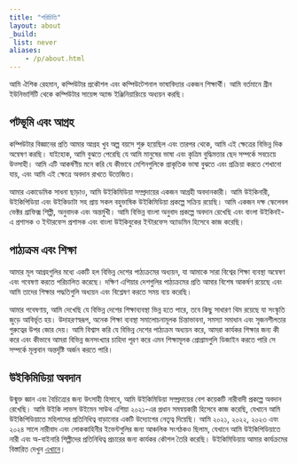 ```yaml
---
title: "পরিচিতি"
layout: about
_build:
 list: never
aliases:
    - /p/about.html
---
```

আমি ঐশিক রেহমান, কম্পিউটার প্রকৌশল এবং কম্পিউটেশনাল ভাষাবিদ্যার একজন শিক্ষার্থী। আমি বর্তমানে গ্রীন ইউনিভার্সিটি থেকে কম্পিউটার সায়েন্স অ্যান্ড ইঞ্জিনিয়ারিংয়ে অধ্যয়ন করছি।

## পটভূমি এবং আগ্রহ
কম্পিউটার বিজ্ঞানের প্রতি আমার আগ্রহ খুব অল্প বয়সে শুরু হয়েছিল এবং তারপর থেকে, আমি এই ক্ষেত্রের বিভিন্ন দিক অন্বেষণ করছি। যাইহোক, আমি বুঝতে পেরেছি যে আমি মানুষের ভাষা এবং কৃত্রিম বুদ্ধিমত্তার ছেদ সম্পর্কে সবচেয়ে উত্সাহী। আমি এটি আকর্ষণীয় মনে করি যে কীভাবে মেশিনগুলিকে প্রাকৃতিক ভাষা বুঝতে এবং প্রক্রিয়া করতে শেখানো যায়, এবং আমি এই ক্ষেত্রে অবদান রাখতে উত্তেজিত।

আমার একাডেমিক সাধনা ছাড়াও, আমি উইকিমিডিয়া সম্প্রদায়ের একজন আগ্রহী অবদানকারী। আমি উইকিনারী, উইকিপিডিয়া এবং উইকিডাটা সহ প্রায় সকল বহুভাষিক উইকিমিডিয়া প্রকল্পে সক্রিয় রয়েছি। আমি একজন দক্ষ স্কেলেবল ভেক্টর গ্রাফিক্স শিল্পী, অনুবাদক এবং অন্তর্মুখী। আমি বিভিন্ন বাংলা অনুবাদ প্রকল্পে অবদান রেখেছি এবং বাংলা উইকিবই-এ প্রশাসক ও ইন্টারফেস প্রশাসক এবং বাংলা উইকিবুকের ইন্টারফেস অ্যাডমিন হিসেবে কাজ করেছি।

## পাঠ্যক্রম এবং শিক্ষা
আমার মূল আগ্রহগুলির মধ্যে একটি হল বিভিন্ন দেশের পাঠ্যক্রমের অধ্যয়ন, যা আমাকে সারা বিশ্বের শিক্ষা ব্যবস্থা অন্বেষণ এবং গবেষণা করতে পরিচালিত করেছে। দক্ষিণ এশিয়ার দেশগুলির পাঠ্যক্রমের প্রতি আমার বিশেষ আকর্ষণ রয়েছে এবং আমি তাদের শিক্ষার পদ্ধতিগুলি অধ্যয়ন এবং বিশ্লেষণ করতে সময় ব্যয় করেছি।

আমার গবেষণায়, আমি দেখেছি যে বিভিন্ন দেশের শিক্ষাব্যবস্থা ভিন্ন হতে পারে, তবে কিছু সাধারণ থিম রয়েছে যা সংস্কৃতি জুড়ে আবির্ভূত হয়। উদাহরণস্বরূপ, অনেক শিক্ষা ব্যবস্থা সমালোচনামূলক চিন্তাভাবনা, সমস্যা সমাধান এবং সৃজনশীলতার গুরুত্বের উপর জোর দেয়। আমি বিশ্বাস করি যে বিভিন্ন দেশের পাঠ্যক্রম অধ্যয়ন করে, আমরা কার্যকর শিক্ষার জন্য কী করে এবং কীভাবে আমরা বিভিন্ন জনসংখ্যার চাহিদা পূরণ করে এমন শিক্ষামূলক প্রোগ্রামগুলি ডিজাইন করতে পারি সে সম্পর্কে মূল্যবান অন্তর্দৃষ্টি অর্জন করতে পারি।

## উইকিমিডিয়া অবদান
উন্মুক্ত জ্ঞান এবং বৈচিত্র্যের জন্য উৎসাহী হিসাবে, আমি উইকিমিডিয়া সম্প্রদায়ের বেশ কয়েকটি নারীবাদী প্রকল্পে অবদান রেখেছি। আমি উইকি লাভস উইমেন সাউথ এশিয়া ২০২১-এর প্রধান সমন্বয়কারী হিসেবে কাজ করেছি, যেখানে আমি উইকিপিডিয়াতে মহিলাদের প্রতিনিধিত্ব বাড়ানোর একটি উদ্যোগের নেতৃত্ব দিয়েছি। আমি ২০২১, ২০২২, ২০২৩ এবং ২০২৪ সালে নারীবাদ এবং লোককাহিনীর ইভেন্টগুলির জন্য আঞ্চলিক সংগঠকও ছিলাম, যেখানে আমি উইকিপিডিয়াতে নারী এবং অ-বাইনারি শিল্পীদের প্রতিনিধিত্ব প্রচারের জন্য কার্যকর কৌশল তৈরি করেছি। উইকিমিডিয়ায় আমার কার্যক্রমের বিস্তারিত দেখুন [এখানে](wikimedia/)।